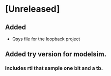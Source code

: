 # [Unreleased]

## Added

- Qsys file for the loopback project

## Added try version for modelsim.

### includes rtl that sample one bit and a tb.